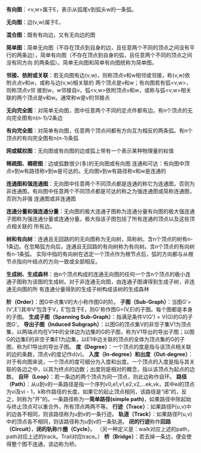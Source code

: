**有向图**：<v,w>属于E，表示从弧尾v到弧头w的一条弧。

**无向图**：边(v,w)属于E，

**混合图**：既有有向边，又有无向边的图

**简单图**：简单无向图（不存在顶点到自身的边，且任意两个不同的顶点之间没有平行的两条边），简单有向图（不存在顶点到自身的弧，且任意两个不同的顶点之间没有同方向       的两条弧）。简单无向图和简单有向图统称为简单图。

**邻接、依附或关联**：若无向图有边(v,w)，则称顶点v和w相邻或邻接，称(v,w)依附点点v和w，或称与边(v,w)相关联的        两个顶点是v和w；有向图若有弧<v,w>，则称顶点v邻                        接到w，w邻接自v，弧<v,w>依附顶点v和w，或称与弧<v,w>相关联的两个顶点是v和w。通常称w是v的邻接点

**无向完全图**：对简单无向图，图中任意两个不同的定点件都有边。有n个顶点的无向完全图有n(n-1)/2条边

**有向完全图**：对简单有向图，任意两个顶点间都有方向互为相反的两条弧。有n个顶点的有向完全图有n(n-1)条弧

**网或赋权图**：无向图或有向图的边或弧上带有一个表示某种物理量的权值

**稀疏图、稠密图**：边或弧数很少(多)的无向图或有向图
连通和可达：有向图中顶点v到w有路径称v到w是可达的。无向图v到w有路径称v和w是连通的

**连通图和强连通图**：无向图中任意两个不同顶点都是连通的称它为连通图，否则为非连通图。有向图中任意两个不同顶点都是可达的称之为强连通图或简称连通图，否则为非强            连通图或非连通图

**连通分量和强连通分量**：无向图的极大连通子图称为连通分量有向图的极大强连通子图称为强连通分量或连通分量。极大指该子图包括了所有连通的顶点以及这些顶点相关联的        所有边。

**树和有向树**：连通且无回路的的无向图称为无向树，简称树。含n个顶点的树有n-1条边。在忽略弧方向后，连通且无回路的有向树称为有向树。含n个顶点的有向树有n-1条弧。            实际中指的有向树在选定一个顶点作为根节点后，弧的方向都与从根节点指向叶结点的方向一致或全部相反。

**生成树、生成森林**：由n个顶点构成的连通无向图的任何一个含n个顶点的极小连通子图称为该图的生成树。对于非连通无向图，由连通子图课得到生成子树，非连通无向图的所 有连通分量得到的生成子树构成该树的生成森林

**阶（Order）**：图G中点集V的大小称作图G的阶。
**子图（Sub-Graph）**：当图G'=(V',E')其中V‘包含于V，E’包含于E，则G'称作图G=(V,E)的子图。每个图都是本身的子图。
**生成子图（Spanning Sub-Graph）**：指满足条件V(G') = V(G)的G的子图G'。
**导出子图（Induced Subgraph）**：以图G的顶点集V的非空子集V1为顶点集，以两端点均在V1中的全体边为边集的G的子图，称为V1导出的导出子图；以图G的边集E的非空子集E1为边集，以E1中边关联的顶点的全体为顶点集的G的子图，称为E1导出的导出子图。
**度（Degree）**：一个顶点的度是指与该顶点相关联的边的条数，顶点v的度记作d(v)。
**入度（In-degree）和出度（Out-degree）**：对于有向图来说，一个顶点的度可细分为入度和出度。一个顶点的入度是指与其关联的各边之中，以其为终点的边数；出度则是相对的概念，指以该顶点为起点的边数。
**自环（Loop）**：若一条边的两个顶点为同一顶点，则此边称作自环。
**路径（Path）**：从u到v的一条路径是指一个序列v0,e1,v1,e2,v2,...ek,vk，其中ei的顶点为vi及vi - 1，k称作路径的长度。如果它的起止顶点相同，该路径是“闭”的，反之，则称为“开”的。一条路径称为一**简单路径(simple path)**，如果路径中除起始与终止顶点可以重合外，所有顶点两两不等。
**行迹（Trace）**：如果路径P(u,v)中的边各不相同，则该路径称为u到v的一条行迹。
**轨道（Track）**：如果路径P(u,v)中的顶点各不相同，则该路径称为u到v的一条轨道。
**闭的行迹**称作**回路（Circuit）**，**闭的轨称**作**圈（Cycle）**。
（另一种定义是：walk对应上述的path，path对应上述的track。Trail对应trace。）
**桥（Bridge）**：若去掉一条边，便会使得整个图不连通，该边称为桥。